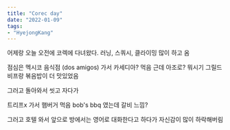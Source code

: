 ```yaml
---
title: "Corec day"
date: "2022-01-09"
tags:
- "HyejongKang"
---
```


어제랑 오늘 오전에 코렉에 다녀왔다.
러닝, 스쿼시, 클라이밍 많이 하고 옴

점심은 멕시코 음식점 (dos amigos)  가서 카세디아? 먹음
근데 아조로? 뭐시기 그릴드 비프랑 볶음밥이 더 맛있었음

그러고 돌아와서 씻고 자다가

트리프x 가서 햄버거 먹음 
bob's bbq 였는데 갈비 느낌?

그러고 호텔 와서 앞으로 방에서는 영어로 대화한다고 하다가 자신감이 많이 하락해버림

